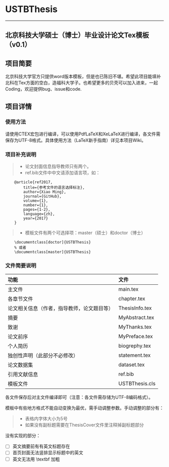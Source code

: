 # USTBThesis
------
## 北京科技大学硕士（博士）毕业设计论文Tex模板（v0.1）
## 项目简要
北京科技大学官方只提供word版本模板，但是也已陈旧不堪。希望此项目能填补北科在Tex方面的空白，造福科大学子。也希望更多的贝壳可以加入进来，一起Coding，欢迎提供bug、issue和code.
## 项目详情
### 使用方法
请使用CTEX宏包进行编译，可以使用PdfLaTeX和XeLaTeX进行编译，各文件需保存为UTF-8格式。具体使用方法（LaTeX新手指南）详见本项目Wiki。
### 项目补充说明
>* 论文封面信息指导教师只有两个。
>* ref.bib文件中中文请添加语言项，如：

```TeX
	@article{ref2017,
		title={参考文件的语言选择标注},
		author={Xiao Ming},
		journal={GitHub},
		volume={1},
		number={1},
		pages={1-2},
		language={zh},
		year={2017}
	}
```
>* 模板文件有两个可选择项：master（硕士）和doctor（博士）

```TeX
	\documentclass[doctor]{USTBThesis}
	% 或者
	\documentclass[master]{USTBThesis}
```

### 文件简要说明
|功能|文件|
|:----|:----|
|主文件|main.tex|
|各章节文件|chapter.tex|
|论文相关信息（作者，指导教师，论文题目等）|ThesisInfo.tex|
|摘要|MyAbstract.tex|
|致谢|MyThanks.tex|
|论文前序|MyPreface.tex|
|个人简历|biogrephy.tex|
|独创性声明（此部分不必修改）|statement.tex|
|论文数据集|dataset.tex|
|引用文献信息|ref.bib|
|模板文件|USTBThesis.cls|

各文件保存后对主文件编译即可（注意：各文件需存储为UTF-8编码格式）。

模板中有些地方格式不能自动变换为最优，需手动调整参数。手动调整的部分有：
> * 表格内字体大小为5号
> * 如果没有副标题需要在ThesisCover文件里注释掉副标题部分

没有实现的部分：
- [ ] 英文摘要前有有英文标题存在
- [ ] 首页封面无法竖排显示标题中的英文
- [ ] 英文无法用 \textbf 加粗
